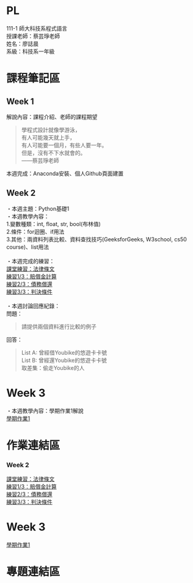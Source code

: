 # PL
111-1 師大科技系程式語言 <br />
授課老師：蔡芸琤老師 <br />
姓名：廖誌晨  
系級：科技系一年級 <br />
# 課程筆記區  
## Week 1<br />
解說內容：課程介紹、老師的課程期望 <br />
> 學程式設計就像學游泳， <br />
> 有人可能幾天就上手， <br />
> 有人可能要一個月，有些人要一年。 <br>
> 但是，沒有不下水就會的。 <br>
> ——蔡芸琤老師

本週完成：Anaconda安裝、個人Github頁面建置 <br />
## Week 2<br />
・本週主題：Python基礎1  
・本週教學內容：  
1.變數種類：int, float, str, bool(布林值)  
2.條件：for迴圈、if用法  
3.其他：兩資料列表比較、資料查找技巧(GeeksforGeeks, W3school, cs50 course)、list用法  
<br />
・本週完成的練習：  
[課堂練習：法律條文](https://github.com/RogerLiao0001/PL/blob/main/week2/W2%20self-practice%201.ipynb)  
[練習1/3：賠償金計算](https://github.com/RogerLiao0001/PL/blob/main/week2/W2%20practice%201-3.ipynb)  
[練習2/3：債務償還](https://github.com/RogerLiao0001/PL/blob/main/week2/W2%20practice%202-3.ipynb)  
[練習3/3：判決條件](https://github.com/RogerLiao0001/PL/blob/main/week2/W2%20practice%203-3.ipynb)  
<br />
・本週討論回應紀錄：  
問題：  
>請提供兩個資料進行比較的例子  
  
回答：  
>List A: 曾經借Youbike的悠遊卡卡號  
>List B: 曾經還Youbike的悠遊卡卡號  
>取差集：偷走Youbike的人 

# Week 3  
・本週教學內容：學期作業1解說  
[學期作業1](https://github.com/RogerLiao0001/PL/blob/main/Week3/W3%E4%BD%9C%E6%A5%AD1.ipynb)  
# 作業連結區<br />
### Week 2<br />
[課堂練習：法律條文](https://github.com/RogerLiao0001/PL/blob/main/week2/W2%20self-practice%201.ipynb)  
[練習1/3：賠償金計算](https://github.com/RogerLiao0001/PL/blob/main/week2/W2%20practice%201-3.ipynb)  
[練習2/3：債務償還](https://github.com/RogerLiao0001/PL/blob/main/week2/W2%20practice%202-3.ipynb)  
[練習3/3：判決條件](https://github.com/RogerLiao0001/PL/blob/main/week2/W2%20practice%203-3.ipynb)  
# Week 3  
[學期作業1](https://github.com/RogerLiao0001/PL/blob/main/Week3/W3%E4%BD%9C%E6%A5%AD1.ipynb)  
# 專題連結區
